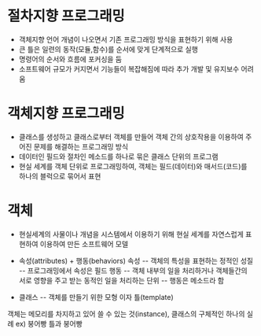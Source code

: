 # 절차지향 프로그래밍
- 객체지향 언어 개념이 나오면서 기존 프로그래밍 방식을 표현하기 위해 사용
- 큰 틀은 일련의 동작(모듈,함수)를 순서에 맞게 단계적으로 실행
- 명령어의 순서와 흐름에 포커싱을 둠
- 소프트웨어 규모가 커지면서 기능들이 복잡해짐에 따라 추가 개발 및 유지보수 어려움

# 객체지향 프로그래밍
- 클래스를 생성하고 클래스로부터 객체를 만들어 객체 간의 상호작용을 이용하여 주어진 문제를 해결하는 프로그래밍 방식
- 데이터인 필드와 절차인 메소드를 하나로 묶은 클래스 단위의 프로그램
- 현실 세계를 객체 단위로 프로그래밍하여, 객체는 필드(데이터)와 매서드(코드)를 하나의 블럭으로 묶어서 표현

# 객체
- 현실세계의 사물이나 개념을 시스템에서 이용하기 위해 현실 세계를 자연스럽게 표현하여 이용하여 만든 소프트웨어 모델
- 속성(attributes) + 행동(behaviors)
  속성
  -- 객체의 특성을 표현하는 정적인 성질
  -- 프로그래밍에서 속성은 필드
  행동
  -- 객체 내부의 일을 처리하거나 객체들간의 서로 영향을 주고 받는 동적인 일을 처리하는 단위
  -- 행동은 메소드라 함
 
 - 클래스
   -- 객체를 만들기 위한 모형 이자 틀(template)
 
 객체는 메모리를 차지하고 있어 쓸 수 있는 것(instance), 클래스의 구체적인 하나의 실례 
 ex) 붕어빵 틀과 붕어빵
